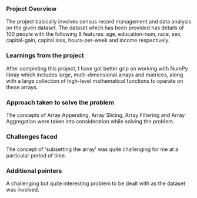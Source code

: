### Project Overview

 The project basically involves census record management and data analysis on the given dataset. The dataset which has been provided has details of 100 people with the following 8 features: age, education-num, race, sex, capital-gain, capital loss, hours-per-week and income respectively.


### Learnings from the project

 After completing this project, I have got better grip on working with NumPy libray which includes large, multi-dimensional arrays and matrices, along with a large collection of high-level mathematical functions to operate on these arrays.


### Approach taken to solve the problem

 The concepts of Array Appending, Array Slicing, Array Filtering and Array Aggregation were taken into consideration while solving the problem.


### Challenges faced

 The concept of 'subsetting the array' was quite challenging for me at a particular period of time.


### Additional pointers

 A challenging but quite interesting problem to be dealt with as the dataset was involved.


